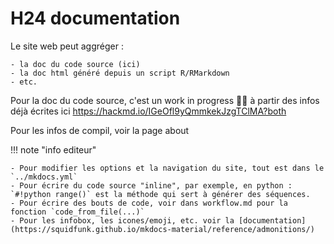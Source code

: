 # H24 documentation

Le site web peut aggréger : 

    - la doc du code source (ici)
    - la doc html généré depuis un script R/RMarkdown
    - etc.

Pour la doc du code source, c'est un work in progress :factory_worker: à partir des infos déjà écrites ici https://hackmd.io/IGeOfl9yQmmkekJzgTClMA?both 

Pour les infos de compil, voir la page about

!!! note "info editeur"

    - Pour modifier les options et la navigation du site, tout est dans le `../mkdocs.yml`
    - Pour écrire du code source "inline", par exemple, en python : `#!python range()` est la méthode qui sert à générer des séquences.
    - Pour écrire des bouts de code, voir dans workflow.md pour la fonction `code_from_file(...)` 
    - Pour les infobox, les icones/emoji, etc. voir la [documentation](https://squidfunk.github.io/mkdocs-material/reference/admonitions/)
